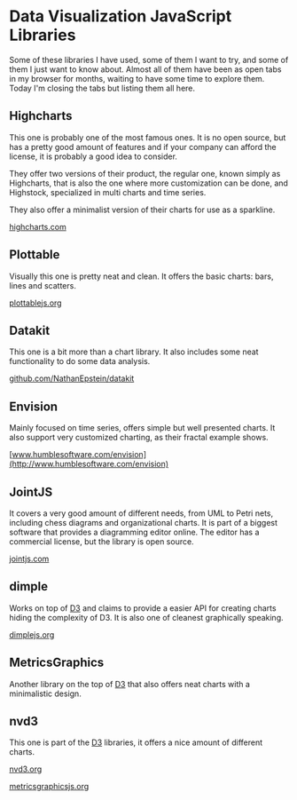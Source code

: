 Data Visualization JavaScript Libraries
=======================================


Some of these libraries I have used, some of them I want to try, and some of them I just want to know about. Almost all
of them have been as open tabs in my browser for months, waiting to have some time to explore them. Today I'm closing 
the tabs but listing them all here.
 
## Highcharts

This one is probably one of the most famous ones. It is no open source, but has a pretty good amount of features and if 
your company can afford the license, it is probably a good idea to consider.

They offer two versions of their product, the regular one, known simply as Highcharts, that is also the one where more
customization can be done, and Highstock, specialized in multi charts and time series.
   
They also offer a minimalist version of their charts for use as a sparkline.

[highcharts.com](http://www.highcharts.com/)

 
## Plottable

Visually this one is pretty neat and clean. It offers the basic charts: bars, lines and scatters.

[plottablejs.org](http://plottablejs.org/)


## Datakit

This one is a bit more than a chart library. It also includes some neat functionality to do some data analysis.

[github.com/NathanEpstein/datakit](https://github.com/NathanEpstein/datakit)


## Envision

Mainly focused on time series, offers simple but well presented charts. It also support very customized charting, as
their fractal example shows.

[www.humblesoftware.com/envision](http://www.humblesoftware.com/envision)


## JointJS

It covers a very good amount of different needs, from UML to Petri nets, including chess diagrams and organizational
charts. It is part of a biggest software that provides a diagramming editor online. The editor has a commercial license,
but the library is open source.

[jointjs.com](http://jointjs.com/)


## dimple

Works on top of [D3](http://d3js.org) and claims to provide a easier API for creating charts hiding the complexity of D3.
It is also one of cleanest graphically speaking.

[dimplejs.org](http://dimplejs.org/)


## MetricsGraphics

Another library on the top of [D3](http://d3js.org) that also offers neat charts with a minimalistic design.

## nvd3

This one is part of the [D3](http://d3js.org) libraries, it offers a nice amount of different charts.

[nvd3.org](http://nvd3.org/)

[metricsgraphicsjs.org](http://metricsgraphicsjs.org/)